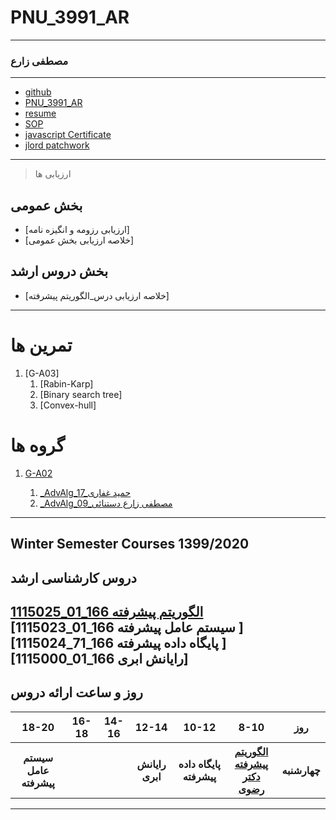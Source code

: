 # PNU_3991_AR
---------
### مصطفی زارع
 
---
- [github](https://github.com/mostafazare2008)
- [PNU_3991_AR](https://github.com/mostafazare2008/PNU_3991_AR)
- [resume](https://mostafazare2008.github.io/mostafazare2008.github.io/)
- [SOP](https://github.com/mostafazare2008/SOP) 
- [javascript Certificate](https://github.com/mostafazare2008/PNU_3991_AR/blob/main/cert-1024-20425881.jpg)
- [jlord patchwork](patchwork.jpg)
  
------------------
> ارزیابی ها

##  بخش عمومی
- [ارزیابی رزومه و انگیزه نامه]
- [خلاصه ارزیابی بخش عمومی]

##  بخش دروس ارشد
- [خلاصه ارزیابی درس_الگوریتم پیشرفته]

--------------------
 # تمرین ها
1. [G-A03]
    1. [Rabin-Karp]
    1. [Binary search tree]
    1. [Convex-hull]
# گروه ها
1. [G-A02](https://github.com/AliRazavi-edu/PNU_3991/tree/master/_MSc/AdvancedAlgorithms/1115025_01)

    1. [_AdvAlg_17_حمید غفاری](https://github.com/AliRazavi-edu/PNU_3991/tree/master/_MSc/AdvancedAlgorithms/1115025_01/17_%D8%AD%D9%85%D9%8A%D8%AF%20%D8%BA%D9%81%D8%A7%D8%B1%D9%8A)    
    1. [_AdvAlg_09_مصطفی زارع دستنائی](https://github.com/AliRazavi-edu/PNU_3991/tree/master/_MSc/AdvancedAlgorithms/1115025_01/09_%D9%85%D8%B5%D8%B7%D9%81%D9%8A%20%D8%B2%D8%A7%D8%B1%D8%B9%20%D8%AF%D8%B3%D8%AA%D9%86%D8%A7%D8%A6%D9%8A)

---------------
## Winter Semester Courses 1399/2020

## دروس کارشناسی ارشد

[1115025_01_166   الگوریتم پیشرفته ](https://github.com/mostafazare2008/PNU_3991_AR/blob/main/AdvancedAlgorithms)
<br>
[1115023_01_166 سیستم عامل پیشرفته ]
<br>
[1115024_71_166 پایگاه داده پیشرفته ]
<br>
[1115000_01_166 رایانش ابری]
<br>
--------------

## روز و ساعت ارائه دروس

<table style="width:100%">
  <tr>
    <th>18-20</th>
    <th>16-18</th>
    <th>14-16</th>
    <th>12-14</th>
    <th>10-12</th>
    <th>8-10</th>
    <th>روز</th>
  </tr>
   <tr>
    <th>سیستم عامل پیشرفته</th>
    <th></th>
    <th></th>
    <th>رایانش ابری</th>
    <th>پایگاه داده پیشرفته</th>
    <th><a href="https://github.com/AliRazavi-edu/PNU_3991/tree/master/_MSc/AdvancedAlgorithms" >الگوریتم پیشرفته<br>دکتر رضوی</th>
    <th>چهارشنبه</th>
  </tr>
</table>

--------------
